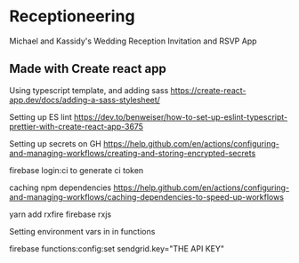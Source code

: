 # Receptioneering

Michael and Kassidy's Wedding Reception Invitation and RSVP App

## Made with Create react app

Using typescript template, and adding sass
<https://create-react-app.dev/docs/adding-a-sass-stylesheet/>

Setting up ES lint <https://dev.to/benweiser/how-to-set-up-eslint-typescript-prettier-with-create-react-app-3675>

Setting up secrets on GH <https://help.github.com/en/actions/configuring-and-managing-workflows/creating-and-storing-encrypted-secrets>

firebase login:ci to generate ci token

caching npm dependencies <https://help.github.com/en/actions/configuring-and-managing-workflows/caching-dependencies-to-speed-up-workflows>

yarn add rxfire firebase rxjs

Setting environment vars in in functions

firebase functions:config:set sendgrid.key="THE API KEY"
